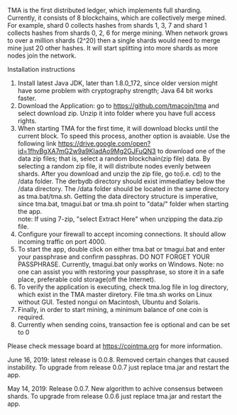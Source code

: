 TMA is the first distributed ledger, which implements full sharding. Currently, it consists of 8 blockchains, which are collectively merge mined. For example, shard 0 collects hashes from shards 1, 3, 7 and shard 1 collects hashes from shards 0, 2, 6 for merge mining. When network grows to over a million shards (2^20) then a single shards would need to merge mine just 20 other hashes.
It will start splitting into more shards as more nodes join the network.

Installation instructions

1)    Install latest Java JDK, later than 1.8.0_172, since older version might have some problem with cryptography strength; Java 64 bit works faster.
2)    Download the Application: go to https://github.com/tmacoin/tma and select download zip. Unzip it into folder where you have full access rights.
3)    When starting TMA for the first time, it will download blocks until the current block. To speed this process, another option is avaiable. Use the following link https://drive.google.com/open?id=1fhvBgXA7mG2w9a9KIadAo9Mg2GJFuQN3 to download one of the data zip files; that is, select a random blockchain(zip file) data. By selecting a random zip file, it will distribute nodes evenly between shards. After you download and unzip the zip file, go to(i.e. cd) to the /data folder. The derbydb directory should exist immediatley below the /data directory. The /data folder should be located in the same directory as tma.bat/tma.sh.  Getting the data directory structure is imperative, since tma.bat, tmagui.bat or tma.sh point to "data/" folder when starting the app.     
      note:  If using 7-zip, "select Extract Here" when unzipping the data.zip file.
4)    Configure your firewall to accept incoming connections. It should allow incoming traffic on port 4000.
5)    To start the app, double click on either tma.bat or tmagui.bat and enter your passphrase and confirm passphras. DO NOT FORGET YOUR PASSPHRASE. Currently, tmagui.bat only works on Windows. Note: no one can assist you with restoring your passphrase, so store it in a safe place, preferable cold storage(off the Internet).
6)    To verify the application is executing, check tma.log file in log directory, which exist in the TMA master diretory. File tma.sh works on Linux without GUI. Tested nongui on Macintosh, Ubuntu and Solaris.
7)    Finally, in order to start mining, a minimum balance of one coin is required.
8)    Currently when sending coins, transaction fee is optional and can be set to 0

Please check message board at https://cointma.org for more information.

June 16, 2019: latest release is 0.0.8. Removed certain changes that caused instability. To upgrade from release 0.0.7 just replace tma.jar and restart the app.

May 14, 2019: Release 0.0.7. New algorithm to achive consensus between shards. To upgrade from release 0.0.6 just replace tma.jar and restart the app.
